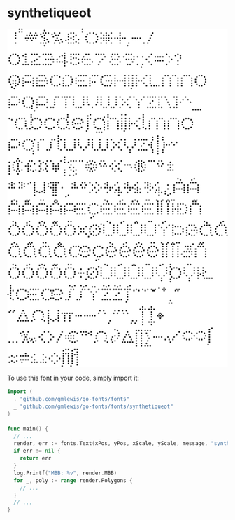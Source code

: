 # synthetiqueot

![synthetiqueot](synthetiqueot.png)

To use this font in your code, simply import it:

```go
import (
  . "github.com/gmlewis/go-fonts/fonts"
  _ "github.com/gmlewis/go-fonts/fonts/synthetiqueot"
)

func main() {
  // ...
  render, err := fonts.Text(xPos, yPos, xScale, yScale, message, "synthetiqueot", Center)
  if err != nil {
    return err
  }
  log.Printf("MBB: %v", render.MBB)
  for _, poly := range render.Polygons {
    // ...
  }
  // ...
}
```
